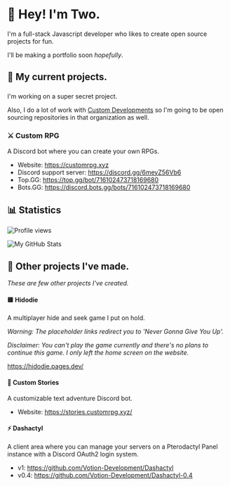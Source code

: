 # 👋 Hey! I'm Two.

I'm a full-stack Javascript developer who likes to create open source projects for fun.

I'll be making a portfolio soon *hopefully*.

## 📌 My current projects.

### 

I'm working on a super secret project.

Also, I do a lot of work with [Custom Developments](https://github.com/custom-developments) so I'm going to be open sourcing repositories in that organization as well.

### ⚔️ Custom RPG

A Discord bot where you can create your own RPGs.

- Website: https://customrpg.xyz
- Discord support server: https://discord.gg/6meyZ56Vb6
- Top.GG: https://top.gg/bot/716102473718169680
- Bots.GG: https://discord.bots.gg/bots/716102473718169680

## 📊 Statistics

![Profile views](https://komarev.com/ghpvc/?username=real2two)

![My GitHub Stats](https://github-readme-stats.vercel.app/api?username=real2two&show_icons=true&theme=dark)

## 📂 Other projects I've made.

*These are few other projects I've created.*

#### 🟨 Hidodie

A multiplayer hide and seek game I put on hold.

*Warning: The placeholder links redirect you to 'Never Gonna Give You Up'.*

*Disclaimer: You can't play the game currently and there's no plans to continue this game. I only left the home screen on the website.*

https://hidodie.pages.dev/

#### 📜 Custom Stories

A customizable text adventure Discord bot.

- Website: https://stories.customrpg.xyz/

#### ⚡ Dashactyl

A client area where you can manage your servers on a Pterodactyl Panel instance with a Discord OAuth2 login system.

- v1: https://github.com/Votion-Development/Dashactyl
- v0.4: https://github.com/Votion-Development/Dashactyl-0.4
